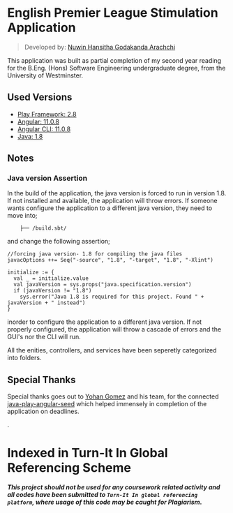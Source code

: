
# English Premier League Stimulation Application

> Developed by: [Nuwin Hansitha Godakanda Arachchi][nuvin-profile]

This application was built as partial completion of my second year reading for the B.Eng. (Hons) Software Engineering undergraduate degree, from the University of Westminster.

## Used Versions

* [Play Framework: 2.8](https://www.playframework.com/documentation/2.8.x/Home)
* [Angular: 11.0.8](https://angular.io/docs)
* [Angular CLI: 11.0.8](https://cli.angular.io/)
* [Java: 1.8](https://www.java.com/en/)

## Notes

### Java version Assertion

In the build of the application, the java version is forced to run in version 1.8. If not installed and available, the application will throw errors. If someone wants configure the application to a different java version, they need to move into;

```
    ├── /build.sbt/
```
and change the following assertion;

```
//forcing java version- 1.8 for compiling the java files
javacOptions ++= Seq("-source", "1.8", "-target", "1.8", "-Xlint")

initialize := {
  val _ = initialize.value
  val javaVersion = sys.props("java.specification.version")
  if (javaVersion != "1.8")
    sys.error("Java 1.8 is required for this project. Found " + javaVersion + " instead")
}
```
inorder to configure the application to a different java version. If not properly configured, the application will throw a cascade of errors and the GUI's nor the CLI will run.

All the enities, controllers, and services have been seperetly categorized into folders.

## Special Thanks

Special thanks goes out to [Yohan Gomez][yohan-profile] and his team, for the connected [java-play-angular-seed][seed-link] which helped immensely in completion of the application on deadlines.

.

# Indexed in Turn-It In Global Referencing Scheme

***This project should not be used for any coursework related activity and all codes have been submitted to `Turn-It In global referencing platform`, where usage of this code may be caught for Plagiarism.***

[nuvin-profile]: https://github.com/nuvinga
[seed-link]: https://github.com/yohangz/java-play-angular-seed
[yohan-profile]: https://github.com/yohangz
